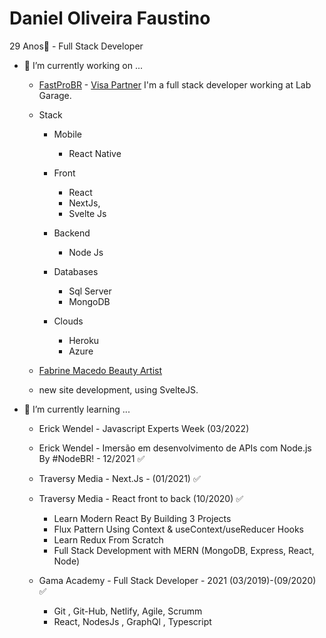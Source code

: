   # Daniel Oliveira Faustino
  
  29 Anos👋 - Full Stack Developer

- 🔭 I’m currently working on ...

    - [FastProBR](https://www.fastprobr.com) - [Visa Partner](https://www.partnerbase.com/fastprobr/visa)
     I'm a full stack developer working at Lab Garage.
     
    - Stack

      - Mobile
         - React Native 
        
      - Front 
          - React
          - NextJs,
          - Svelte Js
        
      - Backend
          - Node Js
        
      - Databases
          - Sql Server
          - MongoDB
        
      - Clouds
          - Heroku
          - Azure
     
       
      
    - [Fabrine Macedo Beauty Artist](https://www.fabrinemacedo.com.br) 
    - new site development, using SvelteJS.
   
   
- 🌱 I’m currently learning ...

  - Erick Wendel - Javascript Experts Week (03/2022)
  
  - Erick Wendel - Imersão em desenvolvimento de APIs com Node.js By #NodeBR! - 12/2021 ✅

  -  Traversy Media - Next.Js - (01/2021) ✅

  -  Traversy Media - React front to back (10/2020) ✅
     - Learn Modern React By Building 3 Projects
     - Flux Pattern Using Context & useContext/useReducer Hooks
     - Learn Redux From Scratch
     - Full Stack Development with MERN (MongoDB, Express, React, Node)

  -  Gama Academy - Full Stack Developer - 2021 (03/2019)-(09/2020) ✅
       
       - Git , Git-Hub, Netlify, Agile, Scrumm
       - React, NodesJs , GraphQl , Typescript
   
 
 
 

  



